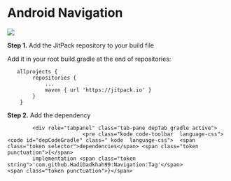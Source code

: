 # Android Navigation
<a href="https://jitpack.io/#HadiDadkhah99/Navigation/"><img id="badge" src="https://jitpack.io/v/HadiDadkhah99/Navigation.svg"></a>



<p>
					<b>Step 1.</b> Add the JitPack repository to your build file
				</p>




<div role="tabpanel" class="tab-pane active" id="gradle">
                              <p>Add it in your root build.gradle at the end of repositories:</p>
                            <pre class="kode language-css code-toolbar"><code class=" kode language-css">	<span class="token selector">allprojects</span> <span class="token punctuation">{</span>
		<span class="token selector">repositories</span> <span class="token punctuation">{</span>
			<span class="token selector">...
			maven</span> <span class="token punctuation">{</span> url <span class="token string">'https://jitpack.io'</span> <span class="token punctuation">}</span>
		<span class="token punctuation">}</span>
	<span class="token punctuation">}</span></code></pre>
                        </div>

<div class="row">
			<div class="col-lg-8">
								<p><b>Step 2.</b> Add the dependency</p> 
			</div>
			
			
			
			
			<div role="tabpanel" class="tab-pane depTab gradle active">
                            <pre class="kode code-toolbar  language-css"><code id="depCodeGradle" class=" kode  language-css">	<span class="token selector">dependencies</span> <span class="token punctuation">{</span>
	        implementation <span class="token string">'com.github.HadiDadkhah99:Navigation:Tag'</span>
	<span class="token punctuation">}</span>
</code></pre>
                        </div>
			
